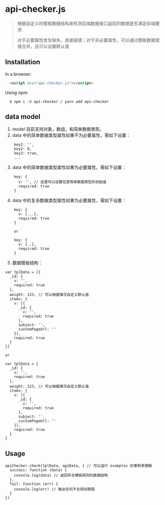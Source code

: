 # api-checker.js

> 根据自定义的模板数据结构来检测后端数据接口返回的数据是否满足前端要求.
> 
> 对于必要属性发生缺失，直接报错；对于非必要属性，可以通过模板数据赋值合并，且可以设置默认值

## Installation

In a browser:

```html
  <script src="api-checker.js"></script>
```

Using npm:

```
  $ npm i -S api-checker / yarn add api-checker
```

## data model
1. model 目前支持对象，数组，和简单数据类型。
2. data 中的简单数据类型属性如果不为必要属性，需如下设置：
```
    key1: '',
    key2: 0,
    key3: true,
    ...
```
3. data 中的简单数据类型属性如果为必要属性，需如下设置：
```
    key: {
      v: '', // 这里可以设置任意简单数据类型的初始值
      required: true
    }
```
4. data 中的复杂数据类型属性如果为必要属性，需如下设置：
```
    key: {
      v: [...],
      required: true
    }

    or

    key: {
      v: {..},
      required: true
    }
```
5. 数据模板结构：
```
var tplData = [{
  _id: {
    v: '',
    required: true
  },
  weight: 123, // 可以根据情况自定义默认值
  items: {
    v: [{
      _id: {
        v: '',
        required: true
      },
      subject: '',
      customPageUrl: ''
    }],
    required: true
  }
}]

or

var tplData = {
  _id: {
    v: '',
    required: true
  },
  weight: 123, // 可以根据情况自定义默认值
  items: {
    v: [{
      _id: {
        v: '',
        required: true
      },
      subject: '',
      customPageUrl: ''
    }],
    required: true
  }
}
```

## Usage
```
apiChecker.check(tplData, apiData, { // 可以运行 examples 的事例来理解
  success: function (data) {
    console.log(data) // 返回符合模板规则的数据结构
  },
  fail: function (err) {
    console.log(err) // 输出任何不合规则报错
  }
})
```
